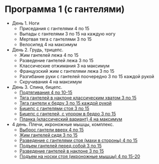 # Программа 1 (с гантелями)

- День 1. Ноги
   - Приседания с гантелями 4 по 15
   - Выпады с гантелями 3 по 15 на каждую ногу
   - Мертвая тяга с гантелями 3 по 15
   - Велосипед 4 на максимум
- День 2. Грудь, трицепс.
   - Жим гантелей лежа 4 по 15
   - Разведение гантелей лежа 3 по 15
   - Классические отжимания 3 на максимум
   - Французский жим с гантелями лежа 3 по 15
   - Разгибание руки с гантелей поочередно 3 по 15 каждой рукой
   - Скручивания 4 на максимум
- День 3. Спина, бицепс.
   - [Подтягивания 4 по 10-15](./3_day/1_lesson.mp4)
   - [Тяга гантелей в наклоне классическим хватом 3 по 15](./3_day/2_lesson.mp4)
   - [Тяга гантели к бедру 3 по 15 каждой рукой](./3_day/3_lesson.mp4)
   - [Бицепс с гантелями стоя 3 по 15](./3_day/4_lesson.mp4)
   - [Бицепс с гантелей, с упором в бедро 3 по 15](./3_day/5_lesson.mp4)
   - [Планка (классический вариант) 4 на максимум](./3_day/6_lesson.mp4)
- 4 день. Плечи, икроножные мышцы, комплекс.
   - [Выброс гантели вверх 4 по 15](./4_day/1_lesson.mp4)
   - [Жим гантелей сидя 3 по 15](./4_day/2_lesson.mp4)
   - [Разведение с гантелями стоя (махи в стороны) 4 по 15](./4_day/3_lesson.mp4)
   - [Подъем гантелей перед собой 3 по 15](./4_day/4_lesson.mp4)
   - [Разведение гантелей в наклоне 3 по 15](./4_day/5_lesson.mp4)
   - [Подъем на носки стоя (икроножные мышцы) 4 по 15-20](./4_day/6_lesson.mp4)
